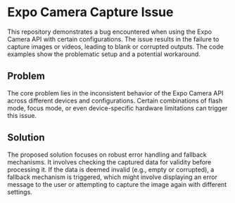 # Expo Camera Capture Issue

This repository demonstrates a bug encountered when using the Expo Camera API with certain configurations.  The issue results in the failure to capture images or videos, leading to blank or corrupted outputs.  The code examples show the problematic setup and a potential workaround.

## Problem
The core problem lies in the inconsistent behavior of the Expo Camera API across different devices and configurations. Certain combinations of flash mode, focus mode, or even device-specific hardware limitations can trigger this issue.

## Solution
The proposed solution focuses on robust error handling and fallback mechanisms. It involves checking the captured data for validity before processing it. If the data is deemed invalid (e.g., empty or corrupted), a fallback mechanism is triggered, which might involve displaying an error message to the user or attempting to capture the image again with different settings.